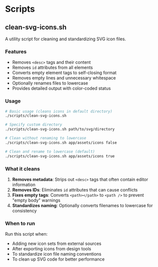 # Scripts

## clean-svg-icons.sh

A utility script for cleaning and standardizing SVG icon files.

### Features

- Removes `<desc>` tags and their content
- Removes `id` attributes from all elements
- Converts empty element tags to self-closing format
- Removes empty lines and unnecessary whitespace
- Optionally renames files to lowercase
- Provides detailed output with color-coded status

### Usage

```bash
# Basic usage (cleans icons in default directory)
./scripts/clean-svg-icons.sh

# Specify custom directory
./scripts/clean-svg-icons.sh path/to/svg/directory

# Clean without renaming to lowercase
./scripts/clean-svg-icons.sh app/assets/icons false

# Clean and rename to lowercase (default)
./scripts/clean-svg-icons.sh app/assets/icons true
```

### What it cleans

1. **Removes metadata**: Strips out `<desc>` tags that often contain editor information
2. **Removes IDs**: Eliminates `id` attributes that can cause conflicts
3. **Fixes empty tags**: Converts `<path></path>` to `<path />` to prevent "empty body" warnings
4. **Standardizes naming**: Optionally converts filenames to lowercase for consistency

### When to run

Run this script when:
- Adding new icon sets from external sources
- After exporting icons from design tools
- To standardize icon file naming conventions
- To clean up SVG code for better performance